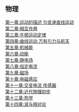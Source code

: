 ## 物理  
[第一章:运动的描述 匀变速直线运动]()  
[第二章:相互作用]()  
[第三章:牛顿运动定律]()  
[第四章:曲线运动 万有引力与航天]()  
[第五章:机械能]()  
[第六章:动能]()  
[第七章:静电场]()  
[第八章:恒定电流]()  
[第九章:磁场]()  
[第十章:电磁感应]()  
[第十一章:交变电流 传感器]()  
[第十二章:近代物理初步]()  
[第十三章:热学]()  
[第十四章:波与相对论](物理/第十四章:波与相对论)  
  
  
